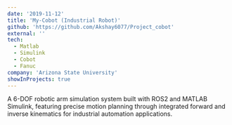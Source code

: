 ```yaml
---
date: '2019-11-12'
title: 'My-Cobot (Industrial Robot)'
github: 'https://github.com/Akshay6077/Project_cobot'
external: ''
tech:
  - Matlab
  - Simulink
  - Cobot
  - Fanuc
company: 'Arizona State University'
showInProjects: true
---
```


A 6-DOF robotic arm simulation system built with ROS2 and MATLAB Simulink, featuring precise motion planning through integrated forward and inverse kinematics for industrial automation applications.
